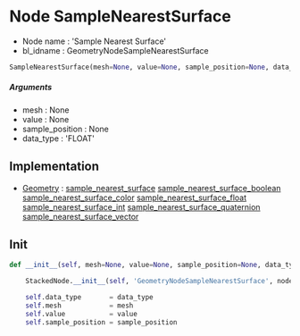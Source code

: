 # Node SampleNearestSurface

- Node name : 'Sample Nearest Surface'
- bl_idname : GeometryNodeSampleNearestSurface


``` python
SampleNearestSurface(mesh=None, value=None, sample_position=None, data_type='FLOAT', node_label=None, node_color=None)
```
##### Arguments

- mesh : None
- value : None
- sample_position : None
- data_type : 'FLOAT'

## Implementation

- [Geometry](/docs/GeoNodes/Geometry.md) : [sample_nearest_surface](/docs/GeoNodes/Geometry.md#sample_nearest_surface) [sample_nearest_surface_boolean](/docs/GeoNodes/Geometry.md#sample_nearest_surface_boolean) [sample_nearest_surface_color](/docs/GeoNodes/Geometry.md#sample_nearest_surface_color) [sample_nearest_surface_float](/docs/GeoNodes/Geometry.md#sample_nearest_surface_float) [sample_nearest_surface_int](/docs/GeoNodes/Geometry.md#sample_nearest_surface_int) [sample_nearest_surface_quaternion](/docs/GeoNodes/Geometry.md#sample_nearest_surface_quaternion) [sample_nearest_surface_vector](/docs/GeoNodes/Geometry.md#sample_nearest_surface_vector)

## Init

``` python
def __init__(self, mesh=None, value=None, sample_position=None, data_type='FLOAT', node_label=None, node_color=None):

    StackedNode.__init__(self, 'GeometryNodeSampleNearestSurface', node_label=node_label, node_color=node_color)

    self.data_type       = data_type
    self.mesh            = mesh
    self.value           = value
    self.sample_position = sample_position
```
